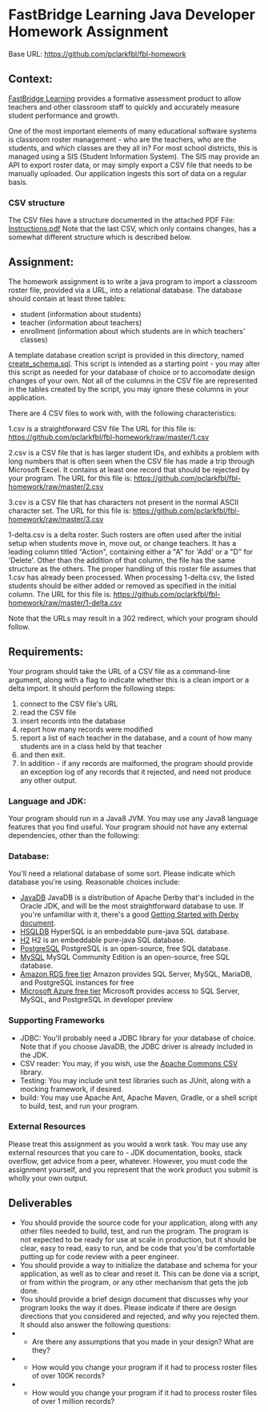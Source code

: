 # FastBridge Learning Java Developer Homework Assignment

Base URL: https://github.com/pclarkfbl/fbl-homework

## Context:
[FastBridge Learning](https://www.fastbridge.org) provides a formative assessment product to allow teachers and other classroom staff to quickly and accurately measure student performance and growth.

One of the most important elements of many educational software systems is classroom roster management - who are the teachers, who are the students, and which classes are they all in? For most school districts, this is managed using a SIS (Student Information System). The SIS may provide an API to export roster data, or may simply export a CSV file that needs to be manually uploaded. Our application ingests this sort of data on a regular basis.

### CSV structure
The CSV files have a structure documented in the attached PDF File: [Instructions.pdf](/Instructions%20for%20Creating%20a%20SIF-Compliant%20Roster%20for%20FAST.pdf/)
Note that the last CSV, which only contains changes, has a somewhat different structure which is described below.

## Assignment:
The homework assignment is to write a java program to import a classroom roster file, provided via a URL, into a relational database. The database should contain at least three tables:

* student (information about students)
* teacher (information about teachers)
* enrollment (information about which students are in which teachers' classes)

A template database creation script is provided in this directory, named [create_schema.sql](/create_schema.sql). This script is intended as a starting point - you may alter this script as needed for your database of choice or to accomodate design changes of your own. Not all of the columns in the CSV file are represented in the tables created by the script, you may ignore these columns in your application.

There are 4 CSV files to work with, with the following characteristics:

1.csv is a straightforward CSV file
The URL for this file is:
https://github.com/pclarkfbl/fbl-homework/raw/master/1.csv

2.csv is a CSV file that is has larger student IDs, and exhibits a problem with long numbers that is often seen when the CSV file has made a trip through Microsoft Excel. It contains at least one record that should be rejected by your program.
The URL for this file is:
https://github.com/pclarkfbl/fbl-homework/raw/master/2.csv

3.csv is a CSV file that has characters not present in the normal ASCII character set.
The URL for this file is:
https://github.com/pclarkfbl/fbl-homework/raw/master/3.csv

1-delta.csv is a delta roster. Such rosters are often used after the initial setup when students move in, move out, or change teachers. It has a leading column titled "Action", containing either a "A" for 'Add' or a "D" for 'Delete'. Other than the addition of that column, the file has the same structure as the others. The proper handling of this roster file assumes that 1.csv has already been processed. When processing 1-delta.csv, the listed students should be either added or removed as specified in the initial column.
The URL for this file is:
https://github.com/pclarkfbl/fbl-homework/raw/master/1-delta.csv

Note that the URLs may result in a 302 redirect, which your program should follow.

## Requirements:
Your program should take the URL of a CSV file as a command-line argument, along with a flag to indicate whether this is a clean import or a delta import. It should perform the following steps:
1. connect to the CSV file's URL
1. read the CSV file
1. insert records into the database
1. report how many records were modified
1. report a list of each teacher in the database, and a count of how many students are in a class held by that teacher
1. and then exit.
1. In addition - if any records are malformed, the program should provide an exception log of any records that it rejected, and need not produce any other output.

### Language and JDK:
Your program should run in a Java8 JVM. You may use any Java8 language features that you find useful. Your program should not have any external dependencies, other than the following:

### Database:
You'll need a relational database of some sort. Please indicate which database you're using. Reasonable choices include:

* [JavaDB](http://www.oracle.com/technetwork/java/javadb/overview/index.html) JavaDB is a distribution of Apache Derby that's included in the Oracle JDK, and will be the most straightforward database to use. If you're unfamiliar with it, there's a good [Getting Started with Derby document](http://db.apache.org/derby/manuals/index.html#docs_10.11).
* [HSQLDB](http://hsqldb.org) HyperSQL is an embeddable pure-java SQL database.
* [H2](http://www.h2database.com/) H2 is an embeddable pure-java SQL database.
* [PostgreSQL](https://www.postgresql.org) PostgreSQL is an open-source, free SQL database.
* [MySQL](https://dev.mysql.com) MySQL Community Edition is an open-source, free SQL database.
* [Amazon RDS free tier](https://aws.amazon.com/rds/faqs/#free-tier) Amazon provides SQL Server, MySQL, MariaDB, and PostgreSQL instances for free
* [Microsoft Azure free tier](https://azure.microsoft.com/en-us/services/mysql/) Microsoft provides access to SQL Server, MySQL, and PostgreSQL in developer preview

### Supporting Frameworks
* JDBC: You'll probably need a JDBC library for your database of choice. Note that if you choose JavaDB, the JDBC driver is already included in the JDK.
* CSV reader: You may, if you wish, use the [Apache Commons CSV](http://commons.apache.org/proper/commons-csv/) library.
* Testing: You may include unit test libraries such as JUnit, along with a mocking framework, if desired.
* build: You may use Apache Ant, Apache Maven, Gradle, or a shell script to build, test, and run your program.

### External Resources
Please treat this assignment as you would a work task. You may use any external resources that you care to - JDK documentation, books, stack overflow, get advice from a peer, whatever. However, you must code the assignment yourself, and you represent that the work product you submit is wholly your own output.

## Deliverables
* You should provide the source code for your application, along with any other files needed to build, test, and run the program. The program is not expected to be ready for use at scale in production, but it should be clear, easy to read, easy to run, and be code that you'd be comfortable putting up for code review with a peer engineer.
* You should provide a way to initialize the database and schema for your application, as well as to clear and reset it. This  can be done via a script, or from within the program, or any other mechanism that gets the job done.
* You should provide a brief design document that discusses why your program looks the way it does. Please indicate if there are design directions that you considered and rejected, and why you rejected them. It should also answer the following questions:
* * Are there any assumptions that you made in your design? What are they?
* * How would you change your program if it had to process roster files of over 100K records?
* * How would you change your program if it had to process roster files of over 1 million records?

